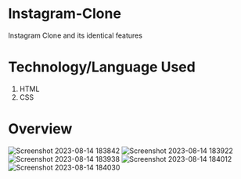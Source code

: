 # Instagram-Clone
Instagram Clone and its identical features

# Technology/Language Used
1) HTML
2) CSS

# Overview
![Screenshot 2023-08-14 183842](https://github.com/garvita2003/Instagram-Clone/assets/102051676/5793b228-2ca9-4cd6-b438-42a9d3c3e41c)
![Screenshot 2023-08-14 183922](https://github.com/garvita2003/Instagram-Clone/assets/102051676/1b07e597-024e-4d31-9c19-754d1788bba5)
![Screenshot 2023-08-14 183938](https://github.com/garvita2003/Instagram-Clone/assets/102051676/f45d434c-1413-4709-81b2-9d2ac57b905a)
![Screenshot 2023-08-14 184012](https://github.com/garvita2003/Instagram-Clone/assets/102051676/603a1840-4c65-4ea8-b781-80373de8bcca)
![Screenshot 2023-08-14 184030](https://github.com/garvita2003/Instagram-Clone/assets/102051676/4dec2e36-a572-4d2d-ac35-d3688505cabf)
